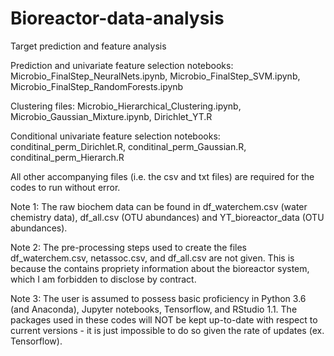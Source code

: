 # Bioreactor-data-analysis
Target prediction and feature analysis

Prediction and univariate feature selection notebooks: Microbio_FinalStep_NeuralNets.ipynb, Microbio_FinalStep_SVM.ipynb, Microbio_FinalStep_RandomForests.ipynb

Clustering files: Microbio_Hierarchical_Clustering.ipynb, Microbio_Gaussian_Mixture.ipynb, Dirichlet_YT.R

Conditional univariate feature selection notebooks: conditinal_perm_Dirichlet.R, conditinal_perm_Gaussian.R, conditinal_perm_Hierarch.R

All other accompanying files (i.e. the csv and txt files) are required for the codes to run without error.

Note 1: The raw biochem data can be found in df_waterchem.csv (water chemistry data), df_all.csv (OTU abundances) and YT_bioreactor_data (OTU abundances).

Note 2: The pre-processing steps used to create the files df_waterchem.csv, netassoc.csv, and df_all.csv are not given. This is because the contains propriety information about the bioreactor system, which I am forbidden to disclose by contract.

Note 3: The user is assumed to possess basic proficiency in Python 3.6 (and Anaconda), Jupyter notebooks, Tensorflow, and RStudio 1.1. The packages used in these codes will NOT be kept up-to-date with respect to current versions - it is just impossible to do so given the rate of updates (ex. Tensorflow).
